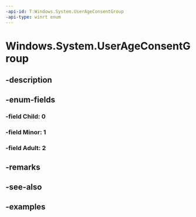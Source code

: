 ```yaml
---
-api-id: T:Windows.System.UserAgeConsentGroup
-api-type: winrt enum
---
```


# Windows.System.UserAgeConsentGroup

<!--
public enum UserAgeConsentGroup
-->


## -description

## -enum-fields

### -field Child: 0

### -field Minor: 1

### -field Adult: 2

## -remarks

## -see-also

## -examples


